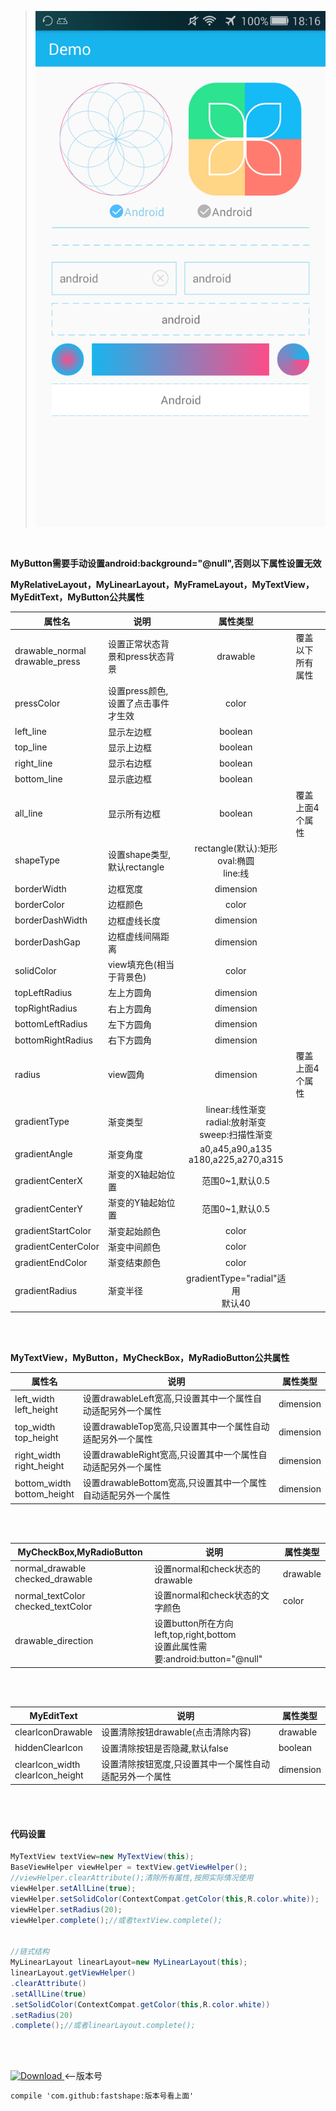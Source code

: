 >![github](https://github.com/zhongruiAndroid/MyFastshape/blob/master/app/src/main/res/drawable/demo.png "github")
<br/>  

**MyButton需要手动设置android:background="@null",否则以下属性设置无效**  

**MyRelativeLayout，MyLinearLayout，MyFrameLayout，MyTextView，MyEditText，MyButton公共属性**  

|属性名                         | 说明                               |                     属性类型                     |                  |
|--------------------------------|------------------------------------|:------------------------------------------------:|------------------|
| drawable_normal<br/>drawable_press | 设置正常状态背景和press状态背景    |                     drawable                     | 覆盖以下所有属性 |
| pressColor                     | 设置press颜色,设置了点击事件才生效 |                       color                      |                  |
| left_line                      | 显示左边框                         |                      boolean                     |                  |
| top_line                       | 显示上边框                         |                      boolean                     |                  |
| right_line                     | 显示右边框                         |                      boolean                     |                  |
| bottom_line                    | 显示底边框                         |                      boolean                     |                  |
| all_line                       | 显示所有边框                       |                      boolean                     | 覆盖上面4个属性  |
| shapeType                      | 设置shape类型,默认rectangle        |      rectangle(默认):矩形<br/>oval:椭圆<br/>line:线      |                  |
| borderWidth                    | 边框宽度                           |                     dimension                    |                  |
| borderColor                    | 边框颜色                           |                       color                      |                  |
| borderDashWidth                | 边框虚线长度                       |                     dimension                    |                  |
| borderDashGap                  | 边框虚线间隔距离                   |                     dimension                    |                  |
| solidColor                     | view填充色(相当于背景色)           |                       color                      |                  |
| topLeftRadius                  | 左上方圆角                         |                     dimension                    |                  |
| topRightRadius                 | 右上方圆角                         |                     dimension                    |                  |
| bottomLeftRadius               | 左下方圆角                         |                     dimension                    |                  |
| bottomRightRadius              | 右下方圆角                         |                     dimension                    |                  |
| radius                         | view圆角                           |                     dimension                    | 覆盖上面4个属性  |
| gradientType                   | 渐变类型                           | linear:线性渐变<br/>radial:放射渐变<br/>sweep:扫描性渐变 |                  |
| gradientAngle                  | 渐变角度                           |        a0,a45,a90,a135<br/>a180,a225,a270,a315       |                  |
| gradientCenterX                | 渐变的X轴起始位置                  |                  范围0~1,默认0.5                 |                  |
| gradientCenterY                | 渐变的Y轴起始位置                  |                  范围0~1,默认0.5                 |                  |
| gradientStartColor             | 渐变起始颜色                       |                       color                      |                  |
| gradientCenterColor            | 渐变中间颜色                       |                       color                      |                  |
| gradientEndColor               | 渐变结束颜色                       |                       color                      |                  |
| gradientRadius                 | 渐变半径                           |         gradientType="radial"适用<br/>默认40         |                  |


<br/>
<br/>
  
  
**MyTextView，MyButton，MyCheckBox，MyRadioButton公共属性**  

|    属性名    | 说明                                                          | 属性类型  |
|----------------------------|---------------------------------------------------------------|---|
| left_width<br/>left_height     | 设置drawableLeft宽高,只设置其中一个属性自动适配另外一个属性   | dimension  |
| top_width<br/>top_height       | 设置drawableTop宽高,只设置其中一个属性自动适配另外一个属性    | dimension  |
| right_width<br/>right_height   | 设置drawableRight宽高,只设置其中一个属性自动适配另外一个属性  | dimension  |
| bottom_width<br/>bottom_height | 设置drawableBottom宽高,只设置其中一个属性自动适配另外一个属性 | dimension  |



<br/>
<br/>

| MyCheckBox,MyRadioButton           | 说明                                                                          | 属性类型 |
|------------------------------------|-------------------------------------------------------------------------------|----------|
| normal_drawable checked_drawable   | 设置normal和check状态的drawable                                               | drawable |
| normal_textColor checked_textColor | 设置normal和check状态的文字颜色                                               | color    |
| drawable_direction                 | 设置button所在方向left,top,right,bottom<br/>设置此属性需要:android:button="@null" |          |

<br/>
<br/>

| MyEditText                       | 说明                                                    | 属性类型  |
|----------------------------------|---------------------------------------------------------|-----------|
| clearIconDrawable                | 设置清除按钮drawable(点击清除内容)                                    | drawable  |
| hiddenClearIcon                  | 设置清除按钮是否隐藏,默认false                          | boolean   |
| clearIcon_width<br/>clearIcon_height | 设置清除按钮宽度,只设置其中一个属性自动适配另外一个属性 | dimension |



<br/>
<br/>  

#### 代码设置  

```java
MyTextView textView=new MyTextView(this);
BaseViewHelper viewHelper = textView.getViewHelper();
//viewHelper.clearAttribute();清除所有属性,按照实际情况使用
viewHelper.setAllLine(true);
viewHelper.setSolidColor(ContextCompat.getColor(this,R.color.white));
viewHelper.setRadius(20);
viewHelper.complete();//或者textView.complete();


//链式结构
MyLinearLayout linearLayout=new MyLinearLayout(this);
linearLayout.getViewHelper()
.clearAttribute()
.setAllLine(true)
.setSolidColor(ContextCompat.getColor(this,R.color.white))
.setRadius(20)
.complete();//或者linearLayout.complete();
```
<br/>
<br/>  

  
  [ ![Download](https://api.bintray.com/packages/zhongrui/mylibrary/fastshape/images/download.svg) ](https://bintray.com/zhongrui/mylibrary/fastshape/_latestVersion)  <--版本号
```xml
compile 'com.github:fastshape:版本号看上面'
```
